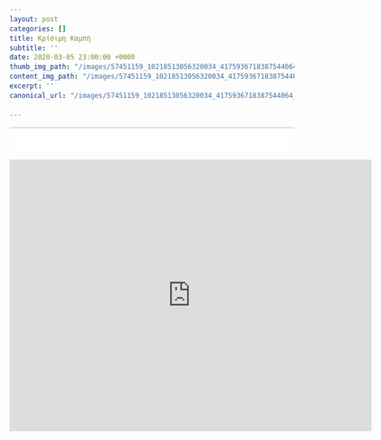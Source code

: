 ```yaml
---
layout: post
categories: []
title: Κρίσιμη Καμπή
subtitle: ''
date: 2020-03-05 23:00:00 +0000
thumb_img_path: "/images/57451159_10218513056320034_4175936718387544064_o.jpg"
content_img_path: "/images/57451159_10218513056320034_4175936718387544064_o.jpg"
excerpt: ''
canonical_url: "/images/57451159_10218513056320034_4175936718387544064_o.jpg"

---
```

![](/images/bwok-2.jpg)

<iframe src="https://player.vimeo.com/video/2400209" width="640" height="480" frameborder="0" allow="autoplay; fullscreen" allowfullscreen></iframe>